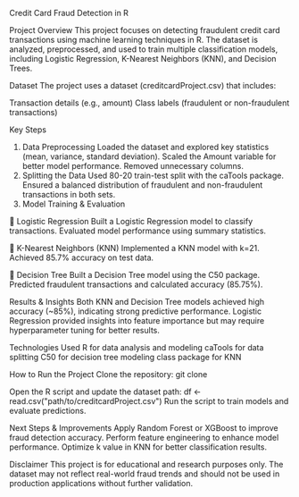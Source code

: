Credit Card Fraud Detection in R

Project Overview
This project focuses on detecting fraudulent credit card transactions using machine learning techniques in R. The dataset is analyzed, preprocessed, and used to train multiple classification models, including Logistic Regression, K-Nearest Neighbors (KNN), and Decision Trees.

Dataset
The project uses a dataset (creditcardProject.csv) that includes:

Transaction details (e.g., amount)
Class labels (fraudulent or non-fraudulent transactions)

Key Steps
1. Data Preprocessing
Loaded the dataset and explored key statistics (mean, variance, standard deviation).
Scaled the Amount variable for better model performance.
Removed unnecessary columns.
2. Splitting the Data
Used 80-20 train-test split with the caTools package.
Ensured a balanced distribution of fraudulent and non-fraudulent transactions in both sets.
3. Model Training & Evaluation
   
🔹 Logistic Regression
Built a Logistic Regression model to classify transactions.
Evaluated model performance using summary statistics.

🔹 K-Nearest Neighbors (KNN)
Implemented a KNN model with k=21.
Achieved 85.7% accuracy on test data.

🔹 Decision Tree
Built a Decision Tree model using the C50 package.
Predicted fraudulent transactions and calculated accuracy (85.75%).

Results & Insights
Both KNN and Decision Tree models achieved high accuracy (~85%), indicating strong predictive performance.
Logistic Regression provided insights into feature importance but may require hyperparameter tuning for better results.

Technologies Used
R for data analysis and modeling
caTools for data splitting
C50 for decision tree modeling
class package for KNN

How to Run the Project
Clone the repository:
git clone <repo-link>

Open the R script and update the dataset path:
df <- read.csv("path/to/creditcardProject.csv")
Run the script to train models and evaluate predictions.

Next Steps & Improvements
Apply Random Forest or XGBoost to improve fraud detection accuracy.
Perform feature engineering to enhance model performance.
Optimize k value in KNN for better classification results.

Disclaimer
This project is for educational and research purposes only. The dataset may not reflect real-world fraud trends and should not be used in production applications without further validation.
